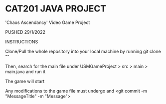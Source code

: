 # CAT201 JAVA PROJECT 

'Chaos Ascendancy'
Video Game Project

PUSHED 29/1/2022

INSTRUCTIONS

Clone/Pull the whole repository into your local machine by running 
git clone "<reposHttps link>"

Then, search for the main file under USMGameProject > src > main > main.java and run it

The game will start

Any modifications to the game file must undergo <git add> and <git commit -m "MessageTitle" -m "Message">
